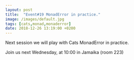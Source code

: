 ```yaml
---
layout: post
title:  "Event#19 MonadError in practice."
image: /images/default.jpg
tags: [cats,monad,monaderror]
date: 2018-12-26 13:19:00 +0200
---
```


Next session we will play with Cats MonadError in practice.[]()

Join us next Wednesday, at 10:00 in Jamaika (room 223)